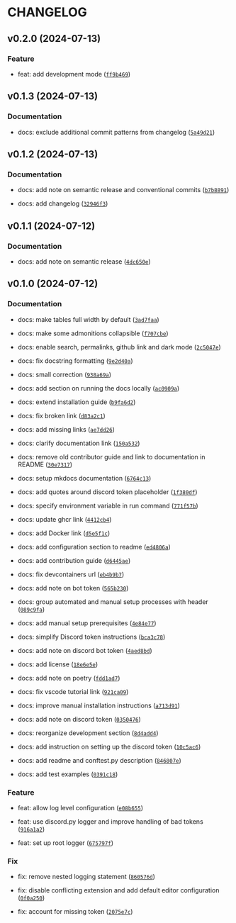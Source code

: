 # CHANGELOG

## v0.2.0 (2024-07-13)

### Feature

* feat: add development mode ([`ff9b469`](https://github.com/thijsfranck/discord-app-example/commit/ff9b4690a342f2d4135331448cb8dd9238304500))

## v0.1.3 (2024-07-13)

### Documentation

* docs: exclude additional commit patterns from changelog ([`5a49d21`](https://github.com/thijsfranck/discord-app-example/commit/5a49d219f52093fdb0710bee18d2b3d6ea00c84a))

## v0.1.2 (2024-07-13)

### Documentation

* docs: add note on semantic release and conventional commits ([`b7b8891`](https://github.com/thijsfranck/discord-app-example/commit/b7b889185359634f97ad6e8031f60dbb6fd50bda))

* docs: add changelog ([`32946f3`](https://github.com/thijsfranck/discord-app-example/commit/32946f3ab43b3c69512d449de811fd09636cccb9))

## v0.1.1 (2024-07-12)

### Documentation

* docs: add note on semantic release ([`4dc650e`](https://github.com/thijsfranck/discord-app-example/commit/4dc650ee25b8726bc197f54caea3fa5395a9b2e7))

## v0.1.0 (2024-07-12)

### Documentation

* docs: make tables full width by default ([`3ad7faa`](https://github.com/thijsfranck/discord-app-example/commit/3ad7faa08d8e7e4a1d93c1dd9faca5766afcbe7c))

* docs: make some admonitions collapsible ([`f707cbe`](https://github.com/thijsfranck/discord-app-example/commit/f707cbeed762da2d97b7179fb4960e5b76ed0ec0))

* docs: enable search, permalinks, github link and dark mode ([`2c5047e`](https://github.com/thijsfranck/discord-app-example/commit/2c5047ebae2d46a9908b4d566f70b9e032178b5d))

* docs: fix docstring formatting ([`9e2d40a`](https://github.com/thijsfranck/discord-app-example/commit/9e2d40a92729cef86749f3edadf2252c6229063e))

* docs: small correction ([`938a69a`](https://github.com/thijsfranck/discord-app-example/commit/938a69a3d0b892042d5b9170b087f85883ad03bd))

* docs: add section on running the docs locally ([`ac0909a`](https://github.com/thijsfranck/discord-app-example/commit/ac0909ac93c92aa67f7d98f94b22c43812ff1188))

* docs: extend installation guide ([`b9fa6d2`](https://github.com/thijsfranck/discord-app-example/commit/b9fa6d27898bd95903f09cd55d965b22c11ad62b))

* docs: fix broken link ([`d83a2c1`](https://github.com/thijsfranck/discord-app-example/commit/d83a2c1a3fc3dfe32a87b0ce62b213489f9f4f18))

* docs: add missing links ([`ae7dd26`](https://github.com/thijsfranck/discord-app-example/commit/ae7dd260448dffe7e6dac8d18aa1ffbdedbe4af9))

* docs: clarify documentation link ([`150a532`](https://github.com/thijsfranck/discord-app-example/commit/150a5322f35b143054b601507af7793f0ea27dd6))

* docs: remove old contributor guide and link to documentation in README ([`30e7317`](https://github.com/thijsfranck/discord-app-example/commit/30e73178954cb57b9037a4b3974d7e21020ddbd9))

* docs: setup mkdocs documentation ([`6764c13`](https://github.com/thijsfranck/discord-app-example/commit/6764c1336999cb07db336bfee84474e265b5deda))

* docs: add quotes around discord token placeholder ([`1f380df`](https://github.com/thijsfranck/discord-app-example/commit/1f380dfd4d97d298e2f2c29ceaa1a4522c4f0f62))

* docs: specify environment variable in run command ([`771f57b`](https://github.com/thijsfranck/discord-app-example/commit/771f57b428fe8689fa3382b162128774c6f46fe2))

* docs: update ghcr link ([`4412cb4`](https://github.com/thijsfranck/discord-app-example/commit/4412cb4f1878e7fadd20816fc565ca8ad258d7e1))

* docs: add Docker link ([`d5e5f1c`](https://github.com/thijsfranck/discord-app-example/commit/d5e5f1c0b82ffaa7522a66c5f9acca3e7ade9384))

* docs: add configuration section to readme ([`ed4806a`](https://github.com/thijsfranck/discord-app-example/commit/ed4806a1b6abf62fbf9eeb2f4881f37afed6e028))

* docs: add contribution guide ([`d6445ae`](https://github.com/thijsfranck/discord-app-example/commit/d6445ae59e451b3f6cc376de3792dfc5ac9b8ad9))

* docs: fix devcontainers url ([`eb4b9b7`](https://github.com/thijsfranck/discord-app-example/commit/eb4b9b74340f19fdf7875430935716751e17feb5))

* docs: add note on bot token ([`565b230`](https://github.com/thijsfranck/discord-app-example/commit/565b230d5dbfad21046df4a4c405be5903d7bb50))

* docs: group automated and manual setup processes with header ([`089c9fa`](https://github.com/thijsfranck/discord-app-example/commit/089c9facda907df1a36d0f12f7ce042a6002cba3))

* docs: add manual setup prerequisites ([`4e84e77`](https://github.com/thijsfranck/discord-app-example/commit/4e84e772ffe47166d1407a187f5b27936f9c9119))

* docs: simplify Discord token instructions ([`bca3c78`](https://github.com/thijsfranck/discord-app-example/commit/bca3c78a7a553cde1d3251307a9bd5b3fca4871f))

* docs: add note on discord bot token ([`4aed8bd`](https://github.com/thijsfranck/discord-app-example/commit/4aed8bd978d34aad9c4bd532992de39c75d545ab))

* docs: add license ([`18e6e5e`](https://github.com/thijsfranck/discord-app-example/commit/18e6e5eae9ddb55cf2f771b271f9addf52cb77d5))

* docs: add note on poetry ([`fdd1ad7`](https://github.com/thijsfranck/discord-app-example/commit/fdd1ad7a318f78102233ed86b95a866e1166579b))

* docs: fix vscode tutorial link ([`921ca09`](https://github.com/thijsfranck/discord-app-example/commit/921ca09d063b4c44e34ddf0d0612fc5aee069e0d))

* docs: improve manual installation instructions ([`a713d91`](https://github.com/thijsfranck/discord-app-example/commit/a713d914a89d93f26d892d08b8c7fef9d0fcbc33))

* docs: add note on discord token ([`0350476`](https://github.com/thijsfranck/discord-app-example/commit/03504761e1af5f9981cfda17710d1de94879dcb2))

* docs: reorganize development section ([`8d4add4`](https://github.com/thijsfranck/discord-app-example/commit/8d4add4366615a66409c5bb41c26f1923c5e1298))

* docs: add instruction on setting up the discord token ([`10c5ac6`](https://github.com/thijsfranck/discord-app-example/commit/10c5ac69257a49e80627dcb07003061db7aca89a))

* docs: add readme and conftest.py description ([`846807e`](https://github.com/thijsfranck/discord-app-example/commit/846807e5ea1895d116680462a80196f87c6f0a5c))

* docs: add test examples ([`0391c18`](https://github.com/thijsfranck/discord-app-example/commit/0391c1817b42b5d2a647cb29d5902e0d1de0ada9))

### Feature

* feat: allow log level configuration ([`e08b655`](https://github.com/thijsfranck/discord-app-example/commit/e08b6556c42f944589f0615f874f89a1445b7a6e))

* feat: use discord.py logger and improve handling of bad tokens ([`916a1a2`](https://github.com/thijsfranck/discord-app-example/commit/916a1a2e592fc981ba9e6304bed7d3bb40054faa))

* feat: set up root logger ([`675797f`](https://github.com/thijsfranck/discord-app-example/commit/675797f517891a869333b62a33cd5a9605e86fdb))

### Fix

* fix: remove nested logging statement ([`860576d`](https://github.com/thijsfranck/discord-app-example/commit/860576d56055bbb36630bc55f24ba92d0bef04a7))

* fix: disable conflicting extension and add default editor configuration ([`0f0a250`](https://github.com/thijsfranck/discord-app-example/commit/0f0a2500c011af7119764107dfbb65282e81532e))

* fix: account for missing token ([`2075e7c`](https://github.com/thijsfranck/discord-app-example/commit/2075e7cf9210e4727546a6f191ad4e896a98e42d))
